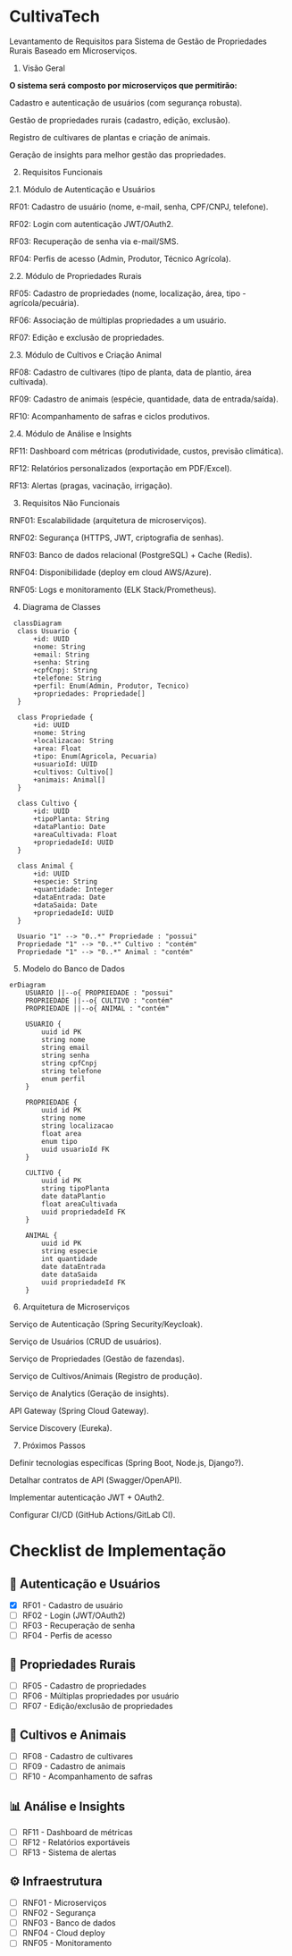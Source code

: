 # CultivaTech

Levantamento de Requisitos para Sistema de Gestão de Propriedades Rurais Baseado em Microserviços.

1. Visão Geral

**O sistema será composto por microserviços que permitirão:**

Cadastro e autenticação de usuários (com segurança robusta).

Gestão de propriedades rurais (cadastro, edição, exclusão).

Registro de cultivares de plantas e criação de animais.

Geração de insights para melhor gestão das propriedades.

2. Requisitos Funcionais

2.1. Módulo de Autenticação e Usuários

RF01: Cadastro de usuário (nome, e-mail, senha, CPF/CNPJ, telefone).

RF02: Login com autenticação JWT/OAuth2.

RF03: Recuperação de senha via e-mail/SMS.

RF04: Perfis de acesso (Admin, Produtor, Técnico Agrícola).

2.2. Módulo de Propriedades Rurais

RF05: Cadastro de propriedades (nome, localização, área, tipo - agrícola/pecuária).

RF06: Associação de múltiplas propriedades a um usuário.

RF07: Edição e exclusão de propriedades.

2.3. Módulo de Cultivos e Criação Animal

RF08: Cadastro de cultivares (tipo de planta, data de plantio, área cultivada).

RF09: Cadastro de animais (espécie, quantidade, data de entrada/saída).

RF10: Acompanhamento de safras e ciclos produtivos.

2.4. Módulo de Análise e Insights

RF11: Dashboard com métricas (produtividade, custos, previsão climática).

RF12: Relatórios personalizados (exportação em PDF/Excel).

RF13: Alertas (pragas, vacinação, irrigação).

3. Requisitos Não Funcionais

RNF01: Escalabilidade (arquitetura de microserviços).

RNF02: Segurança (HTTPS, JWT, criptografia de senhas).

RNF03: Banco de dados relacional (PostgreSQL) + Cache (Redis).

RNF04: Disponibilidade (deploy em cloud AWS/Azure).

RNF05: Logs e monitoramento (ELK Stack/Prometheus).

4. Diagrama de Classes

```mermaid
 classDiagram
  class Usuario {
      +id: UUID
      +nome: String
      +email: String
      +senha: String
      +cpfCnpj: String
      +telefone: String
      +perfil: Enum(Admin, Produtor, Tecnico)
      +propriedades: Propriedade[]
  }

  class Propriedade {
      +id: UUID
      +nome: String
      +localizacao: String
      +area: Float
      +tipo: Enum(Agricola, Pecuaria)
      +usuarioId: UUID
      +cultivos: Cultivo[]
      +animais: Animal[]
  }

  class Cultivo {
      +id: UUID
      +tipoPlanta: String
      +dataPlantio: Date
      +areaCultivada: Float
      +propriedadeId: UUID
  }

  class Animal {
      +id: UUID
      +especie: String
      +quantidade: Integer
      +dataEntrada: Date
      +dataSaida: Date
      +propriedadeId: UUID
  }

  Usuario "1" --> "0..*" Propriedade : "possui"
  Propriedade "1" --> "0..*" Cultivo : "contém"
  Propriedade "1" --> "0..*" Animal : "contém"
```

5. Modelo do Banco de Dados

```mermaid
erDiagram
    USUARIO ||--o{ PROPRIEDADE : "possui"
    PROPRIEDADE ||--o{ CULTIVO : "contém"
    PROPRIEDADE ||--o{ ANIMAL : "contém"

    USUARIO {
        uuid id PK
        string nome
        string email
        string senha
        string cpfCnpj
        string telefone
        enum perfil
    }

    PROPRIEDADE {
        uuid id PK
        string nome
        string localizacao
        float area
        enum tipo
        uuid usuarioId FK
    }

    CULTIVO {
        uuid id PK
        string tipoPlanta
        date dataPlantio
        float areaCultivada
        uuid propriedadeId FK
    }

    ANIMAL {
        uuid id PK
        string especie
        int quantidade
        date dataEntrada
        date dataSaida
        uuid propriedadeId FK
    }
```

6. Arquitetura de Microserviços

Serviço de Autenticação (Spring Security/Keycloak).

Serviço de Usuários (CRUD de usuários).

Serviço de Propriedades (Gestão de fazendas).

Serviço de Cultivos/Animais (Registro de produção).

Serviço de Analytics (Geração de insights).

API Gateway (Spring Cloud Gateway).

Service Discovery (Eureka).

7. Próximos Passos

Definir tecnologias específicas (Spring Boot, Node.js, Django?).

Detalhar contratos de API (Swagger/OpenAPI).

Implementar autenticação JWT + OAuth2.

Configurar CI/CD (GitHub Actions/GitLab CI).

# Checklist de Implementação

## 🔐 Autenticação e Usuários

- [x] RF01 - Cadastro de usuário
- [ ] RF02 - Login (JWT/OAuth2)
- [ ] RF03 - Recuperação de senha
- [ ] RF04 - Perfis de acesso

## 🌱 Propriedades Rurais

- [ ] RF05 - Cadastro de propriedades
- [ ] RF06 - Múltiplas propriedades por usuário
- [ ] RF07 - Edição/exclusão de propriedades

## 🐄 Cultivos e Animais

- [ ] RF08 - Cadastro de cultivares
- [ ] RF09 - Cadastro de animais
- [ ] RF10 - Acompanhamento de safras

## 📊 Análise e Insights

- [ ] RF11 - Dashboard de métricas
- [ ] RF12 - Relatórios exportáveis
- [ ] RF13 - Sistema de alertas

## ⚙️ Infraestrutura

- [ ] RNF01 - Microserviços
- [ ] RNF02 - Segurança
- [ ] RNF03 - Banco de dados
- [ ] RNF04 - Cloud deploy
- [ ] RNF05 - Monitoramento

<!-- 
✅ Arquivo docker-compose.yml:
docker-compose.yml orquestra 6 containers principais dentro de uma rede chamada cultivatech-net:

discovery-server (Spring Eureka)
config-server (Spring Cloud Config)
api-gateway (Spring Cloud Gateway)
auth-service (Node.js - autenticação de usuários)
auth-db (MySQL - banco para o auth-service)
auth-frontend (React - interface do usuário)

🔧 Explicação dos serviços do seu projeto CultivaTech:
🧠 discovery-server
Função: Servidor Eureka do Spring Cloud, responsável por registrar e descobrir microserviços.
Porta: 8761 (externa 8762)
Healthcheck: Verifica se está saudável pela URL /actuator/health.

⚙️ config-server
Função: Fornece arquivos de configuração centralizados para os serviços Spring.
Depende de: discovery-server (só inicia quando ele estiver saudável).
Healthcheck: também consulta /config/actuator/health.

🌐 api-gateway
Função: Gateway central que recebe requisições externas e redireciona para os serviços corretos.
Porta: 8080 (acesso do sistema)
Depende de: discovery-server

🔐 auth-service (Node.js)
Função: Serviço de autenticação e gerenciamento de usuários.
Porta: 3000
Variáveis:
 - DB_HOST, DB_USER, DB_PASSWORD: conexão com o banco MySQL
 - JWT_SECRET: chave para autenticação via JWT
 - EUREKA_URL: registra-se no Eureka
Depende de: discovery-server e auth-db

💾 auth-db (MySQL)
Função: Banco de dados do serviço de autenticação
Volume:
 - Persistência dos dados (db-data)
 - Script SQL de inicialização (dump.sql)
 - Portas 3306
Healthcheck: Verifica se o MySQL está pronto

💻 auth-frontend (React)
Função: Interface web do sistema de login/autenticação
Porta: 5173
Depende de: api-gateway

🌐 Rede e Volumes
Rede: cultivatech-net conecta todos os serviços.
Volume: db-data para manter os dados do banco mesmo após reinicializações.



docker-compose down -v  # Remove tudo, incluindo volumes
docker-compose up -d    # Recria todos os serviços# CultivaTech - CI/CD Ativo
